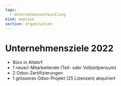 ```yaml
---
tags:
  - Unternehmensentwicklung
kind: explain
section: organisation
---
```


# Unternehmensziele 2022

- Büro in Altdorf
- 1 neue/r Mitarbeitende (Teil- oder Vollzeitpensum)
- 2 Odoo-Zertifizierungen
- 1 grösseres Odoo-Projekt (25 Lizenzen) akquiriert
